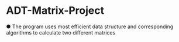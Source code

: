 # ADT-Matrix-Project

●	The program uses most efficient data structure and corresponding algorithms to calculate two different matrices
